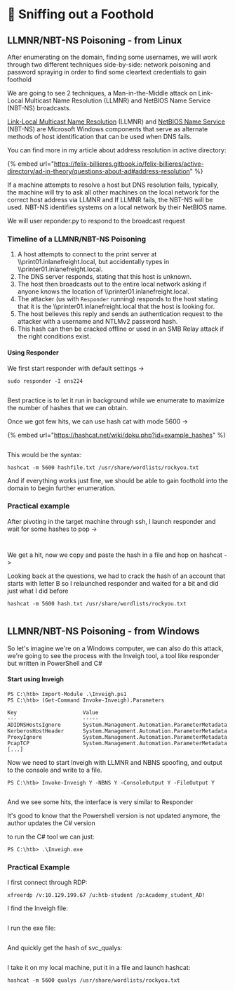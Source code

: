 # 👃 Sniffing out a Foothold

## LLMNR/NBT-NS Poisoning - from Linux

After enumerating on the domain, finding some usernames, we will work through two different techniques side-by-side: network poisoning and password spraying in order to find some cleartext credentials to gain foothold

We are going to see 2 techniques, a Man-in-the-Middle attack on Link-Local Multicast Name Resolution (LLMNR) and NetBIOS Name Service (NBT-NS) broadcasts.

[Link-Local Multicast Name Resolution](https://datatracker.ietf.org/doc/html/rfc4795) (LLMNR) and [NetBIOS Name Service](https://docs.microsoft.com/en-us/previous-versions/windows/it-pro/windows-2000-server/cc940063\(v=technet.10\)?redirectedfrom=MSDN) (NBT-NS) are Microsoft Windows components that serve as alternate methods of host identification that can be used when DNS fails.

You can find more in my article about address resolution in active directory:

{% embed url="https://felix-billieres.gitbook.io/felix-billieres/active-directory/ad-in-theory/questions-about-ad#address-resolution" %}

If a machine attempts to resolve a host but DNS resolution fails, typically, the machine will try to ask all other machines on the local network for the correct host address via LLMNR and If LLMNR fails, the NBT-NS will be used. NBT-NS identifies systems on a local network by their NetBIOS name.

We will user reponder.py to respond to the broadcast request&#x20;

### Timeline of a LLMNR/NBT-NS Poisoning

1. A host attempts to connect to the print server at \\\print01.inlanefreight.local, but accidentally types in \\\printer01.inlanefreight.local.
2. The DNS server responds, stating that this host is unknown.
3. The host then broadcasts out to the entire local network asking if anyone knows the location of \\\printer01.inlanefreight.local.
4. The attacker (us with `Responder` running) responds to the host stating that it is the \\\printer01.inlanefreight.local that the host is looking for.
5. The host believes this reply and sends an authentication request to the attacker with a username and NTLMv2 password hash.
6. This hash can then be cracked offline or used in an SMB Relay attack if the right conditions exist.

#### Using Responder

We first start responder with default settings ->

```
sudo responder -I ens224 
```

<figure><img src="../../../.gitbook/assets/image (7) (1) (1) (1) (1) (1) (1) (1) (1) (1) (1).png" alt=""><figcaption></figcaption></figure>

Best practice is to let it run in background while we enumerate to maximize the number of hashes that we can obtain.

Once we got few hits, we can use hash cat with mode 5600 ->

{% embed url="https://hashcat.net/wiki/doku.php?id=example_hashes" %}

<figure><img src="../../../.gitbook/assets/image (8) (1) (1) (1) (1) (1) (1) (1) (1).png" alt=""><figcaption></figcaption></figure>

This would be the syntax:

```
hashcat -m 5600 hashfile.txt /usr/share/wordlists/rockyou.txt 
```

And if everything works just fine, we should be able to gain foothold into the domain to begin further enumeration.

### Practical example

After pivoting in the target machine through ssh, I launch responder and wait for some hashes to pop ->

<figure><img src="../../../.gitbook/assets/image (9) (1) (1) (1) (1) (1) (1) (1).png" alt=""><figcaption></figcaption></figure>

<figure><img src="../../../.gitbook/assets/image (10) (1) (1) (1) (1) (1) (1).png" alt=""><figcaption></figcaption></figure>

We get a hit, now we copy and paste the hash in a file and hop on hashcat ->

Looking back at the questions, we had to crack the hash of an account that starts with letter B so I relaunched responder and waited for a bit and did just what I did before

```
hashcat -m 5600 hash.txt /usr/share/wordlists/rockyou.txt
```

<figure><img src="../../../.gitbook/assets/image (1051).png" alt=""><figcaption></figcaption></figure>

## LLMNR/NBT-NS Poisoning - from Windows

So let's imagine we're on a Windows computer, we can also do this attack, we're going to see the process with the Inveigh tool, a tool like responder but written in PowerShell and C#

#### Start using Inveigh

```
PS C:\htb> Import-Module .\Inveigh.ps1
PS C:\htb> (Get-Command Invoke-Inveigh).Parameters

Key                     Value
---                     -----
ADIDNSHostsIgnore       System.Management.Automation.ParameterMetadata
KerberosHostHeader      System.Management.Automation.ParameterMetadata
ProxyIgnore             System.Management.Automation.ParameterMetadata
PcapTCP                 System.Management.Automation.ParameterMetadata
[...]
```

Now we need to start Inveigh with LLMNR and NBNS spoofing, and output to the console and write to a file.

```
PS C:\htb> Invoke-Inveigh Y -NBNS Y -ConsoleOutput Y -FileOutput Y
```

<figure><img src="../../../.gitbook/assets/image (13) (1) (1).png" alt=""><figcaption></figcaption></figure>

And we see some hits, the interface is very similar to Responder&#x20;

It's good to know that the Powershell version is not updated anymore, the author updates the C# version

to run the C# tool we can just:

```
PS C:\htb> .\Inveigh.exe
```

### Practical Example

I first connect through RDP:

```
xfreerdp /v:10.129.199.67 /u:htb-student /p:Academy_student_AD!
```

I find the Inveigh file:

<figure><img src="../../../.gitbook/assets/image (1) (1) (1) (1) (1) (1) (1) (1) (1) (1) (1) (1) (1) (1) (1) (1).png" alt=""><figcaption></figcaption></figure>

I run the exe file:

<figure><img src="../../../.gitbook/assets/image (2) (1) (1) (1) (1) (1) (1) (1) (1) (1) (1) (1) (1) (1) (1).png" alt=""><figcaption></figcaption></figure>

And quickly get the hash of svc\_qualys:

<figure><img src="../../../.gitbook/assets/image (3) (1) (1) (1) (1) (1) (1) (1) (1) (1) (1) (1) (1).png" alt=""><figcaption></figcaption></figure>

I take it on my local machine, put it in a file and launch hashcat:

```
hashcat -m 5600 qualys /usr/share/wordlists/rockyou.txt
```

<figure><img src="../../../.gitbook/assets/image (4) (1) (1) (1) (1) (1) (1) (1) (1) (1) (1).png" alt=""><figcaption></figcaption></figure>

